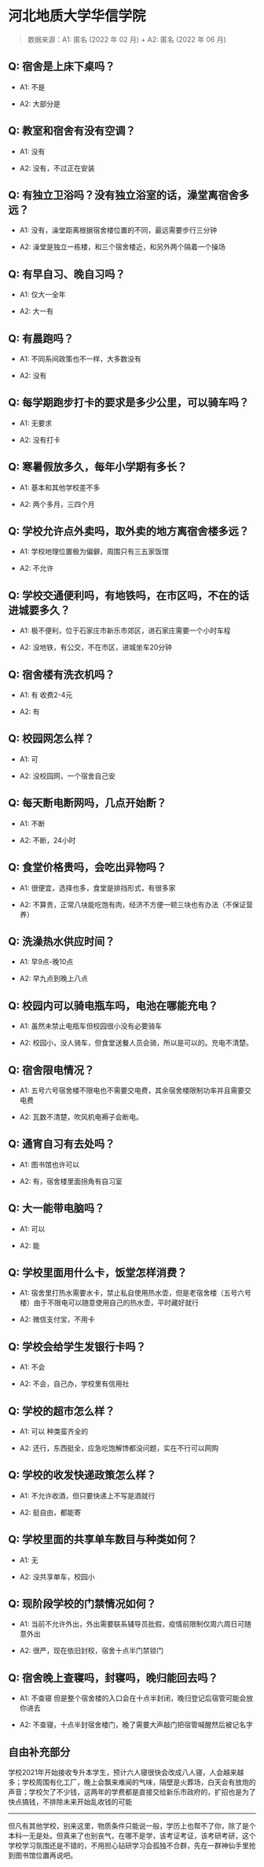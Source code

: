 # 河北地质大学华信学院

> 数据来源：A1: 匿名 (2022 年 02 月) + A2: 匿名 (2022 年 06 月)

## Q: 宿舍是上床下桌吗？

- A1: 不是

- A2: 大部分是

## Q: 教室和宿舍有没有空调？

- A1: 没有

- A2: 没有，不过正在安装

## Q: 有独立卫浴吗？没有独立浴室的话，澡堂离宿舍多远？

- A1: 没有，澡堂距离根据宿舍楼位置的不同，最远需要步行三分钟

- A2: 澡堂是独立一栋楼，和三个宿舍楼近，和另外两个隔着一个操场

## Q: 有早自习、晚自习吗？

- A1: 仅大一全年

- A2: 大一有

## Q: 有晨跑吗？

- A1: 不同系间政策也不一样，大多数没有

- A2: 没有

## Q: 每学期跑步打卡的要求是多少公里，可以骑车吗？

- A1: 无要求

- A2: 没有打卡

## Q: 寒暑假放多久，每年小学期有多长？

- A1: 基本和其他学校差不多

- A2: 两个多月，三四个月

## Q: 学校允许点外卖吗，取外卖的地方离宿舍楼多远？

- A1: 学校地理位置极为偏僻，周围只有三五家饭馆

- A2: 不允许

## Q: 学校交通便利吗，有地铁吗，在市区吗，不在的话进城要多久？

- A1: 极不便利，位于石家庄市新乐市郊区，进石家庄需要一个小时车程

- A2: 没地铁，有公交，不在市区，进城坐车20分钟

## Q: 宿舍楼有洗衣机吗？

- A1: 有 收费2-4元

- A2: 有

## Q: 校园网怎么样？

- A1: 可

- A2: 没校园网，一个宿舍自己安

## Q: 每天断电断网吗，几点开始断？

- A1: 不断

- A2: 不断，24小时

## Q: 食堂价格贵吗，会吃出异物吗？

- A1: 很便宜，选择也多，食堂是排挡形式，有很多家

- A2: 不算贵，正常八块能吃饱有肉，经济不方便一顿三块也有办法（不保证营养）

## Q: 洗澡热水供应时间？

- A1: 早9点-晚10点

- A2: 早九点到晚上八点

## Q: 校园内可以骑电瓶车吗，电池在哪能充电？

- A1: 虽然未禁止电瓶车但校园很小没有必要骑车

- A2: 校园小，没人骑车，但食堂送餐人员会骑，所以是可以的。充电不清楚。

## Q: 宿舍限电情况？

- A1: 五号六号宿舍楼不限电也不需要交电费，其余宿舍楼限制功率并且需要交电费

- A2: 瓦数不清楚，吹风机电褥子会断电。

## Q: 通宵自习有去处吗？

- A1: 图书馆也许可以

- A2: 有，宿舍楼里面拐角有自习室

## Q: 大一能带电脑吗？

- A1: 可以

- A2: 能

## Q: 学校里面用什么卡，饭堂怎样消费？

- A1: 宿舍里打热水需要水卡，禁止私自使用热水壶，但是老宿舍楼（五号六号楼）由于不限电可以随意使用自己的热水壶，平时藏好就行

- A2: 微信支付宝，不用卡

## Q: 学校会给学生发银行卡吗？

- A1: 不会

- A2: 不会，自己办，学校里有信用社

## Q: 学校的超市怎么样？

- A1: 可以 种类蛮齐全的

- A2: 还行，东西挺全，应急吃饱解馋都没问题，实在不行可以网购

## Q: 学校的收发快递政策怎么样？

- A1: 不允许收酒，但只要快递上不写是酒就行

- A2: 挺自由，都能寄

## Q: 学校里面的共享单车数目与种类如何？

- A1: 无

- A2: 没共享单车，校园小

## Q: 现阶段学校的门禁情况如何？

- A1: 当前不允许外出，外出需要联系辅导员批假，疫情前限制仅周六周日可随意外出

- A2: 很严，现在依旧封校，宿舍十点半门禁锁门

## Q: 宿舍晚上查寝吗，封寝吗，晚归能回去吗？

- A1: 不查寝 但是整个宿舍楼的入口会在十点半封闭，晚归登记后宿管可能会放你进去

- A2: 不查寝，十点半封宿舍楼门，晚了需要大声敲门把宿管喊醒然后被记名字

## 自由补充部分

学校2021年开始接收专升本学生，预计六人寝很快会改成八人寝，人会越来越多；学校周围有化工厂，晚上会飘来难闻的气味，隔壁是火葬场，白天会有放炮的声音；学校欠了不少钱，这两年的学费都是直接交给新乐市政府的，扩招也是为了快点搞钱，不排除未来开始乱收钱的可能

***

但凡有其他学校，别来这里，物质条件只能说一般，学历上也帮不了你，除了是个本科一无是处。但真来了也别丧气，在哪不是学，该考证考证，该考研考研，这个学校学习氛围还是不错的，不用担心钻研学习会孤独不合群，先在一群神仙手里抢到图书馆位置再说吧。